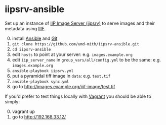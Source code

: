 # iipsrv-ansible

Set up an instance of [IIP Image Server (iipsrv)](http://iipimage.sourceforge.net/) to serve images and their metadata using [IIIF](http://iiif.io/).

0. install [Ansible] and [Git]
1. `git clone https://github.com/umd-mith/iipsrv-ansible.git`
2. `cd iipsrv-ansible`
2. edit `hosts` to point at your server: e.g. `images.example.org`
3. edit `iip_server_name` in `group_vars/all/config.yml` to be the same: e.g. `images.example.org`
3. `ansible-playbook iipsrv.yml`
4. put a pyramidal tiff image in `data`: e.g. `test.tif`
5. `ansible-playbook sync.yml`
6. go to http://images.example.org/iiif-image/test.tif

If you'd prefer to test things locally with [Vagrant] you should be able to simply:

0. vagrant up
1. go to http://192.168.33.12/

[Ansible]: https://www.ansible.com/
[Git]: https://github.com/trevormunoz/automation/tree/master/iiif-server
[Vagrant]: https://www.vagrantup.com/ 
